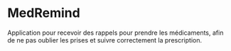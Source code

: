 # MedRemind
Application pour recevoir des rappels pour prendre les médicaments,  afin de ne pas oublier les prises et suivre correctement la prescription.
